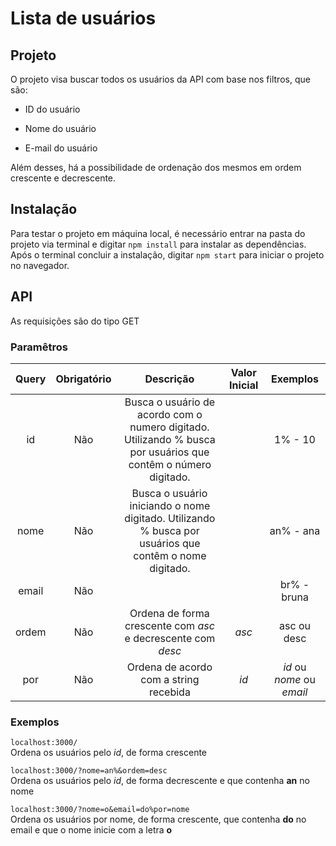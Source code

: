 # Lista de usuários

## Projeto

O projeto visa buscar todos os usuários da API com base nos filtros, que são:

- ID do usuário

- Nome do usuário

- E-mail do usuário

Além desses, há a possibilidade de ordenação dos mesmos em ordem crescente e decrescente.

## Instalação

Para testar o projeto em máquina local, é necessário entrar na pasta do projeto via terminal e digitar `npm install` para instalar as dependências. Após o terminal concluir a instalação, digitar `npm start` para iniciar o projeto no navegador.

## API

As requisições são do tipo GET

### Paramêtros

| Query | Obrigatório |                                                   Descrição                                                    | Valor Inicial |         Exemplos          |
| :---: | :---------: | :------------------------------------------------------------------------------------------------------------: | :-----------: | :-----------------------: |
|  id   |     Não     | Busca o usuário de acordo com o numero digitado. Utilizando % busca por usuários que contêm o número digitado. |               |          1% - 10          |
| nome  |     Não     |     Busca o usuário iniciando o nome digitado. Utilizando % busca por usuários que contêm o nome digitado.     |               |         an% - ana         |
| email |     Não     |                                                                                                                |               |        br% - bruna        |
| ordem |     Não     |                          Ordena de forma crescente com _asc_ e decrescente com _desc_                          |     _asc_     |        asc ou desc        |
|  por  |     Não     |                                     Ordena de acordo com a string recebida                                     |     _id_      | _id_ ou _nome_ ou _email_ |

### Exemplos

`localhost:3000/`  
Ordena os usuários pelo _id_, de forma crescente

`localhost:3000/?nome=an%&ordem=desc`  
Ordena os usuários pelo _id_, de forma decrescente e que contenha **an** no nome

`localhost:3000/?nome=o&email=do%por=nome`  
Ordena os usuários por nome, de forma crescente, que contenha **do** no email e que o nome inicie com a letra **o**
